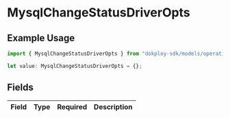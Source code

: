 # MysqlChangeStatusDriverOpts

## Example Usage

```typescript
import { MysqlChangeStatusDriverOpts } from "dokploy-sdk/models/operations";

let value: MysqlChangeStatusDriverOpts = {};
```

## Fields

| Field       | Type        | Required    | Description |
| ----------- | ----------- | ----------- | ----------- |